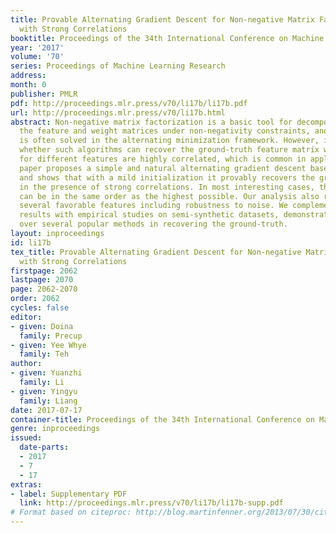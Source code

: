 ```yaml
---
title: Provable Alternating Gradient Descent for Non-negative Matrix Factorization
  with Strong Correlations
booktitle: Proceedings of the 34th International Conference on Machine Learning
year: '2017'
volume: '70'
series: Proceedings of Machine Learning Research
address: 
month: 0
publisher: PMLR
pdf: http://proceedings.mlr.press/v70/li17b/li17b.pdf
url: http://proceedings.mlr.press/v70/li17b.html
abstract: Non-negative matrix factorization is a basic tool for decomposing data into
  the feature and weight matrices under non-negativity constraints, and in practice
  is often solved in the alternating minimization framework. However, it is unclear
  whether such algorithms can recover the ground-truth feature matrix when the weights
  for different features are highly correlated, which is common in applications. This
  paper proposes a simple and natural alternating gradient descent based algorithm,
  and shows that with a mild initialization it provably recovers the ground-truth
  in the presence of strong correlations. In most interesting cases, the correlation
  can be in the same order as the highest possible. Our analysis also reveals its
  several favorable features including robustness to noise. We complement our theoretical
  results with empirical studies on semi-synthetic datasets, demonstrating its advantage
  over several popular methods in recovering the ground-truth.
layout: inproceedings
id: li17b
tex_title: Provable Alternating Gradient Descent for Non-negative Matrix Factorization
  with Strong Correlations
firstpage: 2062
lastpage: 2070
page: 2062-2070
order: 2062
cycles: false
editor:
- given: Doina
  family: Precup
- given: Yee Whye
  family: Teh
author:
- given: Yuanzhi
  family: Li
- given: Yingyu
  family: Liang
date: 2017-07-17
container-title: Proceedings of the 34th International Conference on Machine Learning
genre: inproceedings
issued:
  date-parts:
  - 2017
  - 7
  - 17
extras:
- label: Supplementary PDF
  link: http://proceedings.mlr.press/v70/li17b/li17b-supp.pdf
# Format based on citeproc: http://blog.martinfenner.org/2013/07/30/citeproc-yaml-for-bibliographies/
---
```


